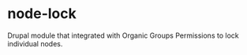 # node-lock
Drupal module that integrated with Organic Groups Permissions to lock individual nodes.
